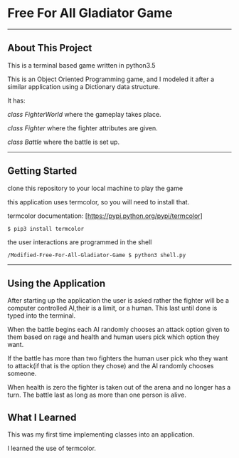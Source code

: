 # Free For All Gladiator Game
___
## About This Project
This is a terminal based game written in python3.5


This is an Object Oriented Programming game, and I modeled it after a similar 
application using a Dictionary data structure. 

It has:


*class FighterWorld* where the gameplay takes place.


*class Fighter* where the fighter attributes are given.


*class Battle* where the battle is set up.

___

## Getting Started
clone this repository to your local machine to play the game

this application uses termcolor, so you will need to install that.


termcolor documentation: [https://pypi.python.org/pypi/termcolor]


```$ pip3 install termcolor```


the user interactions are programmed in the shell


```/Modified-Free-For-All-Gladiator-Game $ python3 shell.py```
___

## Using the Application
After starting up the application the user is asked rather the fighter will be a computer controlled AI,their is a limit, or a human. This last until done is typed into the terminal.


When the battle begins each AI randomly chooses an attack option given to them based on rage and health and human users pick which option they want.


If the battle has more than two fighters the human user pick who they want to attack(if that is the option they chose) and the AI randomly chooses someone.


When health is zero the fighter is taken out of the arena and no longer has a turn. The battle last as long as more than one person is alive.


## What I Learned
This was my first time implementing classes into an application.


I learned the use of termcolor.
